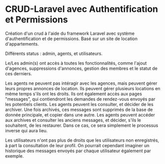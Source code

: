 # CRUD-Laravel avec Authentification et Permissions
Création d'un crud à l'aide du framework Laravel avec système d'authentification et de permissions. 
Basé sur un site de location d'appartements.

Différents status : admin, agents, et utilisateurs. 

Le/Les admin(s) ont accès à toutes les fonctionnalités, comme l'ajout d'agences, suppressions d'annonces, gestion des membres et le statut de ces derniers.

Les agents ne peuvent pas intéragir avec les agences, mais peuvent gérer leurs propres annonces de location. Ils peuvent gérer plusieurs locations en même temps s'ils ont les droits. 
Ils ont également accès aux pages "messages", qui contiendront les demandes de rendez-vous envoyés par les potentiels clients. Les agents peuvent les consulter, et décider de les archiver. Une fois archivés, ces messages sont supprimés de la base de donnée principale, et copier dans une autre. Les agents peuvent accéder aux archives et consulter les anciens messages, et décider, s'ils le souhaitent, de les restaurer. Dans ce cas, ce sera simplement le processus inverse qui aura lieu. 

Les utilisateurs n'ont pas plus de droits que les utilisateurs non enregistrés, à part la consultation de leur profil. On pourrait cependant imaginer un historique des messages envoyés par chaque utilisateur également par exemple. 
